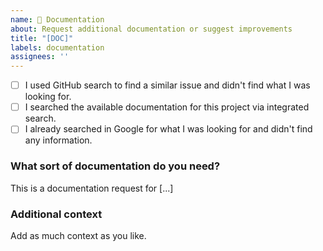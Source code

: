 ```yaml
---
name: 📝 Documentation
about: Request additional documentation or suggest improvements
title: "[DOC]"
labels: documentation
assignees: ''
---
```


* [ ] I used GitHub search to find a similar issue and didn't find what I was looking for.
* [ ] I searched the available documentation for this project via integrated search.
* [ ] I already searched in Google for what I was looking for and didn't find any information.

### What sort of documentation do you need?

This is a documentation request for [...]

### Additional context

Add as much context as you like.
